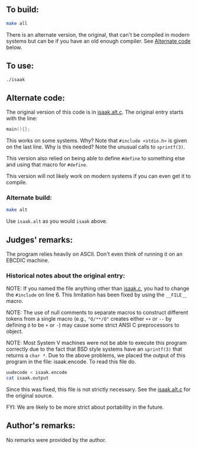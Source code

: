 ## To build:

```sh
make all
```

There is an alternate version, the original, that can't be compiled in modern
systems but can be if you have an old enough compiler. See [Alternate
code](#alternate-code) below.


## To use:

```sh
./isaak
```


## Alternate code:

The original version of this code is in [isaak.alt.c](isaak.alt.c).
The original entry starts with the line:

```c
main(){};
```

This works on some systems.  Why?  Note that `#include <stdio.h>` is given on
the last line.  Why is this needed?  Note the unusual calls to `sprintf(3)`.

This version also relied on being able to define `#define` to something else and
using that macro for `#define`.

This version will not likely work on modern systems if you can even get it to
compile.


### Alternate build:

```sh
make alt
```

Use `isaak.alt` as you would `isaak` above.


## Judges' remarks:

The program relies heavily on ASCII.  Don't even think of running it on
an EBCDIC machine.

### Historical notes about the original entry:

NOTE: If you named the file anything other than [isaak.c](isaak.c), you had to
change the `#include` on line 6. This limitation has been fixed by using the
`__FILE__` macro.

NOTE: The use of null comments to separate macros to construct different tokens
from a single macro (e.g., `"O/**/O"` creates either `++` or `--` by defining
`O` to be `+` or `-`) may cause some strict ANSI C preprocessors to object.

NOTE: Most System V machines were not be able to execute this program correctly
due to the fact that BSD style systems have an `sprintf(3)` that returns a `char
*`.  Due to the above problems, we placed the output of this program in the
file: isaak.encode.  To read this file do.

```sh
uudecode < isaak.encode
cat isaak.output
```

Since this was fixed, this file is not strictly necessary. See the
[isaak.alt.c](isaak.alt.c) for the original source.

FYI: We are likely to be more strict about portability in the future.


## Author's remarks:

No remarks were provided by the author.


<!--

    Copyright © 1984-2024 by Landon Curt Noll. All Rights Reserved.

    You are free to share and adapt this file under the terms of this license:

	Creative Commons Attribution-ShareAlike 4.0 International (CC BY-SA 4.0)

    For more information, see:

	https://creativecommons.org/licenses/by-sa/4.0/

-->
